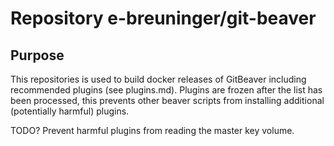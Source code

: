 # Repository e-breuninger/git-beaver

## Purpose

This repositories is used to build docker releases of GitBeaver including recommended plugins (see plugins.md). 
Plugins are frozen after the list has been processed, this prevents other beaver scripts from installing additional
(potentially harmful) plugins.

TODO? Prevent harmful plugins from reading the master key volume.